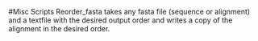 #Misc Scripts
Reorder_fasta takes any fasta file (sequence or alignment) and a textfile with the desired output order and writes a copy of the alignment in the desired order.
